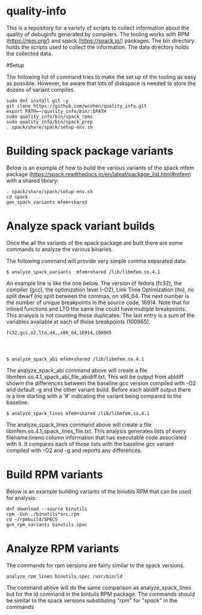 # quality-info

This is a repository for a variety of scripts to collect information
about the quality of debuginfo generated by compilers. The tooling
works with RPM (https://rpm.org/) and spack (https://spack.io/)
packages. The bin directory holds the scripts used to collect the
information. The data directory holds the collected data.

#Setup

The following list of command tries to make the set up of the tooling
as easy as possible.  However, be aware that lots of diskspace is
needed to store the dozens of variant compiles.

    sudo dnf install git -y
    git clone https://github.com/wcohen/quality_info.git
    export PATH=~/quality_info/bin/:$PATH
    sudo quality_info/bin/spack_rpms 
    sudo quality_info/bin/spack_prep
    . spack/share/spack/setup-env.sh

# Building spack package variants

Below is an example of how to build the various variants of the spack
mfem package
(https://spack.readthedocs.io/en/latest/package_list.html#mfem) with a
shared library:

    . spack/share/spack/setup-env.sh
    cd spack
    gen_spack_variants mfem+shared

# Analyze spack variant builds

Once the all the variants of the spack package are built there are some
commands to analyze the various binaries.

The following command will provide very simple comma separated data:

    $ analyze_spack_variants  mfem+shared /lib/libmfem.so.4.1

An example line is like the one below.  The version of fedora (fc32),
the compiler (gcc), the optimization level (-O2), Link Time
Optimization (lto), no split dwarf (no split between the commas, on
x86_64.  The next number is the number of unique breakpoints in the
source code, 16914.  Note that for inlined functions and LTO the same
line could have multiple breakpoints. This analysis is not counting
those duplicates.  The last entry is a sum of the variables available
at each of those breakpoints (100965).

    fc32,gcc,o2,lto,d4,,x86_64,16914,100965


    

    $ analyze_spack_abi mfem+shared /lib/libmfem.so.4.1

The analyze_spack_abi command above will create a file
libmfem.so.4.1_spack_abi_file_abidiff.txt.  This will be output from
abidiff showin the differences between the baseline gcc version
compiled with -O2 and default -g and the other variant build.  Before
each abidiff output there is a line starting with a '#' indicating the
variant being compared to the baseline.

    $ analyze_spack_lines mfem+shared /lib/libmfem.so.4.1

The analyze_spack_lines command above will create a file
libmfem.so.4.1_spack_lines_file.txt. This analysis generates lists of
every filename:lineno:column information that has executable code
associated with it.  It compares each of those lists with the baseline
gcc variant compiled with -O2 and -g and reports any differences.

# Build RPM variants

Below is an example building variants of the binutils RPM that can be
used for analysis:

    dnf download --source binutils
    rpm -Uvh ./binutils*src.rpm
    cd ~/rpmbuild/SPECS
    gen_rpm_variants binutils.spec


# Analyze RPM variants

The commands for rpm versions are fairly similar to the spack
versions.

    analyze_rpm_lines binutils.spec /usr/bin/ld

The command above will do the same comparison as analyze_spack_lines
but for the ld command in the bintuils RPM package.  The commands
should be similar to the spack versions substituting "_rpm_" for
"_spack_" in the commands

